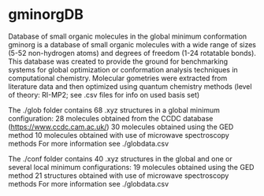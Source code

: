 # gminorgDB
Database of small organic molecules in the global minimum conformation
gminorg is a database of small organic molecules with a wide range of sizes (5-52 non-hydrogen atoms) and degrees of freedom (1-24 rotatable bonds).
This database was created to provide the ground for benchmarking systems for global optimization or conformation analysis techniques in computational chemistry.
Molecular gometries were extracted from literature data and then optimized using quantum chemistry methods (level of theory: RI-MP2; see .csv files for info on used basis set)

The ./glob folder contains 68 .xyz structures in a global minimum configuration:
    28 molecules obtained from the CCDC database (https://www.ccdc.cam.ac.uk/)
    30 molecules obtained using the GED method
    10  molecules obtained with use of microwave spectroscopy methods
For more information see ./globdata.csv

The ./conf folder contains 40 .xyz structures in the global and one or several local minimum configurations:
    19 molecules obtained using the GED method
    21 structures obtained with use of microwave spectroscopy methods
For more information see  ./globdata.csv
